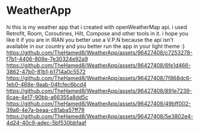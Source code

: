 # WeatherApp
hi this is my weather app that i created with openWeatherMap api. i used Retrofit, Room, Coroutines, Hilt, Compose and other tools in it. i hope you like it 
if you are in IRAN you better use a V.P.N because the api isn't available in our country
and you better run the app in your light theme :)
https://github.com/TheHamed8/WeatherApp/assets/96427408/c7253278-f7b1-4406-808e-7e30324e92a9
https://github.com/TheHamed8/WeatherApp/assets/96427408/6fe1d466-3862-47b0-81b1-b1714a0c5572
https://github.com/TheHamed8/WeatherApp/assets/96427408/7f868dc6-1eb0-468e-9aab-04fcfec6bcd4
https://github.com/TheHamed8/WeatherApp/assets/96427408/891e7239-6cae-4e17-90bb-a66355a8dd5c
https://github.com/TheHamed8/WeatherApp/assets/96427408/49bff002-39a6-4e7a-beaa-c81aba57ff79
https://github.com/TheHamed8/WeatherApp/assets/96427408/5e3802e4-4d24-40c9-adec-5bf530bbfaaf
